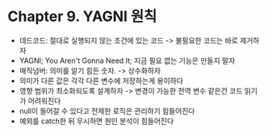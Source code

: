 # Chapter 9. YAGNI 원칙

- 데드코드: 절대로 실행되지 않는 조건에 있는 코드 -> 불필요한 코드는 바로 제거하자
- YAGNI; You Aren't Gonna Need It; 지금 필요 없는 기능은 만들지 말자
- 매직넘버: 의미를 알기 힘든 숫자. -> 상수화하자
- 의미가 다른 값은 각각 다른 변수에 저장하는게 용이하다
- 영향 범위가 최소화되도록 설계하자 -> 변경이 가능한 전역 변수 같은건 코드 읽기가 어려워진다
- null이 들어갈 수 있다고 전제한 로직은 관리하기 힘들어진다
- 예외를 catch한 뒤 무시하면 원인 분석이 힘들어진다

